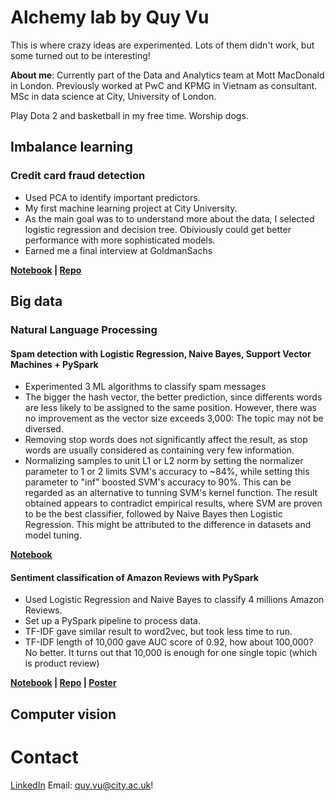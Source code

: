 # Alchemy lab by Quy Vu
This is where crazy ideas are experimented. Lots of them didn't work, but some turned out to be interesting!

<b> About me</b>: Currently part of the Data and Analytics team at Mott MacDonald in London. Previously worked at PwC and KPMG in Vietnam as consultant. MSc in data science at City, University of London.  

Play Dota 2 and basketball in my free time. Worship dogs.

## Imbalance learning
### Credit card fraud detection
- Used PCA to identify important predictors. 
- My first machine learning project at City University. 
- As the main goal was to to understand more about the data, I selected logistic regression and decision tree. Obiviously could get better performance with more sophisticated models.
- Earned me a final interview at GoldmanSachs

<b>[Notebook](https://github.com/quyvx/Alchemy/blob/master/City/Courseworks/Credit%20card%20fraud%20detection%20with%20Logistic%20Regression%20and%20Decision%20Tree/Submission.ipynb) | [Repo](https://github.com/quyvx/Alchemy/tree/master/City/Courseworks/Credit%20card%20fraud%20detection%20with%20Logistic%20Regression%20and%20Decision%20Tree)</b>

## Big data
### Natural Language Processing
#### Spam detection with Logistic Regression, Naive Bayes, Support Vector Machines + PySpark
- Experimented 3 ML algorithms to classify spam messages
- The bigger the hash vector, the better prediction, since differents words are less likely to be assigned to the same position. However, there was no improvement as the vector size exceeds 3,000: The topic may not be diversed.
- Removing stop words does not significantly affect the result, as stop words are usually considered as containing very few information.
- Normalizing samples to unit L1 or L2 norm by setting the normalizer parameter to 1 or 2 limits SVM's accuracy to ~84%, while setting this parameter to "inf" boosted SVM's accuracy to 90%. This can be regarded as an alternative to tunning SVM's kernel function. The result obtained appears to contradict empirical results, where SVM are proven to be the best classifier, followed by Naive Bayes then Logistic Regression. This might be attributed to the difference in datasets and model tuning.

<b> [Notebook](https://github.com/quyvx/Alchemy/blob/master/City/Courseworks/Spam%20Detection%20with%20PySpark.ipynb)</b>

#### Sentiment classification of Amazon Reviews with PySpark
- Used Logistic Regression and Naive Bayes to classify 4 millions Amazon Reviews.
- Set up a PySpark pipeline to process data.
- TF-IDF gave similar result to word2vec, but took less time to run.
- TF-IDF length of 10,000 gave AUC score of 0.92, how about 100,000? No better. It turns out that 10,000 is enough for one single topic (which is product review)

<b>[Notebook](https://github.com/quyvx/Alchemy/blob/master/City/Courseworks/Sentiment%20classification%20with%20PySpark/Code.ipynb) | [Repo](https://github.com/quyvx/Alchemy/tree/master/City/Courseworks/Sentiment%20classification%20with%20PySpark) | 
  [Poster](https://camo.githubusercontent.com/fb353f672e97b343d66c00a656430b4294d6fb62/68747470733a2f2f692e696d6775722e636f6d2f5234636a6a71502e6a7067)</b>

## Computer vision
### 

# Contact
 [LinkedIn](https://www.linkedin.com/in/quyvx/) 
 Email: quy.vu@city.ac.uk!
